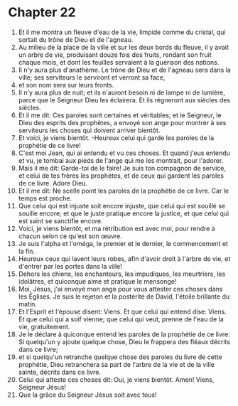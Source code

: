 # Chapter 22

1. Et il me montra un fleuve d'eau de la vie, limpide comme du cristal, qui sortait du trône de Dieu et de l'agneau.
2. Au milieu de la place de la ville et sur les deux bords du fleuve, il y avait un arbre de vie, produisant douze fois des fruits, rendant son fruit chaque mois, et dont les feuilles servaient à la guérison des nations.
3. Il n'y aura plus d'anathème. Le trône de Dieu et de l'agneau sera dans la ville; ses serviteurs le serviront et verront sa face,
4. et son nom sera sur leurs fronts.
5. Il n'y aura plus de nuit; et ils n'auront besoin ni de lampe ni de lumière, parce que le Seigneur Dieu les éclairera. Et ils régneront aux siècles des siècles.
6. Et il me dit: Ces paroles sont certaines et véritables; et le Seigneur, le Dieu des esprits des prophètes, a envoyé son ange pour montrer à ses serviteurs les choses qui doivent arriver bientôt.
7. Et voici, je viens bientôt. -Heureux celui qui garde les paroles de la prophétie de ce livre!
8. C'est moi Jean, qui ai entendu et vu ces choses. Et quand j'eus entendu et vu, je tombai aux pieds de l'ange qui me les montrait, pour l'adorer.
9. Mais il me dit: Garde-toi de le faire! Je suis ton compagnon de service, et celui de tes frères les prophètes, et de ceux qui gardent les paroles de ce livre. Adore Dieu.
10. Et il me dit: Ne scelle point les paroles de la prophétie de ce livre. Car le temps est proche.
11. Que celui qui est injuste soit encore injuste, que celui qui est souillé se souille encore; et que le juste pratique encore la justice, et que celui qui est saint se sanctifie encore.
12. Voici, je viens bientôt, et ma rétribution est avec moi, pour rendre à chacun selon ce qu'est son œuvre.
13. Je suis l'alpha et l'oméga, le premier et le dernier, le commencement et la fin.
14. Heureux ceux qui lavent leurs robes, afin d'avoir droit à l'arbre de vie, et d'entrer par les portes dans la ville!
15. Dehors les chiens, les enchanteurs, les impudiques, les meurtriers, les idolâtres, et quiconque aime et pratique le mensonge!
16. Moi, Jésus, j'ai envoyé mon ange pour vous attester ces choses dans les Églises. Je suis le rejeton et la postérité de David, l'étoile brillante du matin.
17. Et l'Esprit et l'épouse disent: Viens. Et que celui qui entend dise: Viens. Et que celui qui a soif vienne; que celui qui veut, prenne de l'eau de la vie, gratuitement.
18. Je le déclare à quiconque entend les paroles de la prophétie de ce livre: Si quelqu'un y ajoute quelque chose, Dieu le frappera des fléaux décrits dans ce livre;
19. et si quelqu'un retranche quelque chose des paroles du livre de cette prophétie, Dieu retranchera sa part de l'arbre de la vie et de la ville sainte, décrits dans ce livre.
20. Celui qui atteste ces choses dit: Oui, je viens bientôt. Amen! Viens, Seigneur Jésus!
21. Que la grâce du Seigneur Jésus soit avec tous!

